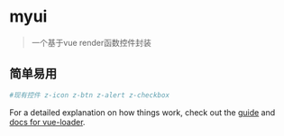 # myui

> 一个基于vue render函数控件封装

## 简单易用

``` bash
#现有控件 z-icon z-btn z-alert z-checkbox
```

For a detailed explanation on how things work, check out the [guide](http://vuejs-templates.github.io/webpack/) and [docs for vue-loader](http://vuejs.github.io/vue-loader).
